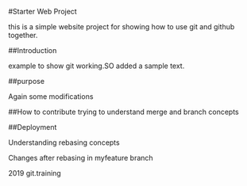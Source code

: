 #Starter Web Project

this is a simple website project for showing
how  to use git and github together.

##Introduction

example to show git working.SO added a sample text.

##purpose

Again some modifications

##How to contribute
trying to understand merge and branch concepts

##Deployment

Understanding rebasing concepts

Changes after rebasing in myfeature branch

2019 git.training

